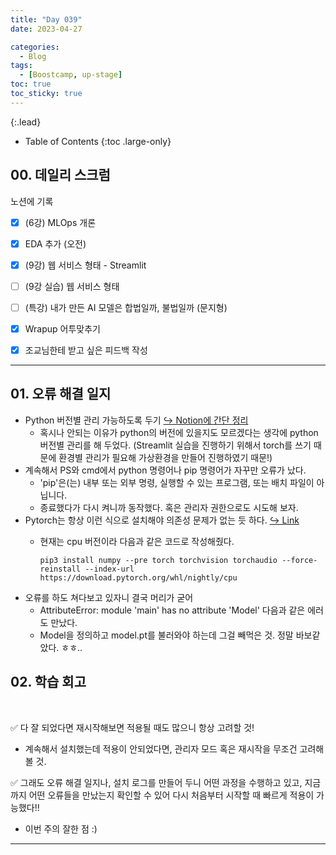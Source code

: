 ```yaml
---
title: "Day 039"
date: 2023-04-27

categories:
  - Blog
tags:
  - [Boostcamp, up-stage]
toc: true
toc_sticky: true
---
```

{:.lead}

- Table of Contents
{:toc .large-only}

## 00. 데일리 스크럼  
노션에 기록  

- [x]  (6강) MLOps 개론
- [x]  EDA 추가 (오전)
- [x]  (9강) 웹 서비스 형태 - Streamlit
- [ ]  (9강 실습) 웹 서비스 형태
- [ ]  (특강) 내가 만든 AI 모델은 합법일까, 불법일까 (문지형)
- [x]  Wrapup 어투맞추기
- [x]  조교님한테 받고 싶은 피드백 작성


---
## 01. 오류 해결 일지  
- Python 버전별 관리 가능하도록 두기  [↪️ Notion에 간단 정리](https://glacier-fiction-d9a.notion.site/Python-550f87ca241244d1bbe33f605eab90ca)
  - 혹시나 안되는 이유가 python의 버전에 있을지도 모르겠다는 생각에 python 버전별 관리를 해 두었다. (Streamlit 실습을 진행하기 위해서 torch를 쓰기 때문에 환경별 관리가 필요해 가상환경을 만들어 진행하였기 때문!)
- 계속해서 PS와 cmd에서 python 명령어나 pip 명령어가 자꾸만 오류가 났다.  
  - 'pip'은(는) 내부 또는 외부 명령, 실행할 수 있는 프로그램, 또는 배치 파일이 아닙니다.  
  - 종료했다가 다시 켜니까 동작했다. 혹은 관리자 권한으로도 시도해 보자.  
- Pytorch는 항상 이런 식으로 설치해야 의존성 문제가 없는 듯 하다. [↪️ Link](https://forbuds.github.io/study/ml-dl/2023-04-30-Pytorch-install-with-NO-dependancy-problem/)
  - 현재는 cpu 버전이라 다음과 같은 코드로 작성해줬다.
  
    ```
    pip3 install numpy --pre torch torchvision torchaudio --force-reinstall --index-url https://download.pytorch.org/whl/nightly/cpu
    ```
- 오류를 하도 쳐다보고 있자니 결국 머리가 굳어
  - AttributeError: module 'main' has no attribute 'Model' 다음과 같은 에러도 만났다.
  - Model을 정의하고 model.pt를 불러와야 하는데 그걸 빼먹은 것. 정말 바보같았다. ㅎㅎ..

## 02. 학습 회고  
&emsp;   

✅ 다 잘 되었다면 재시작해보면 적용될 때도 많으니 항상 고려할 것! 
- 계속해서 설치했는데 적용이 안되었다면, 관리자 모드 혹은 재시작을 무조건 고려해볼 것.

✅ 그래도 오류 해결 일지나, 설치 로그를 만들어 두니 어떤 과정을 수행하고 있고, 지금까지 어떤 오류들을 만났는지 확인할 수 있어 다시 처음부터 시작할 때 빠르게 적용이 가능했다!!
- 이번 주의 잘한 점 :)
  
---  

